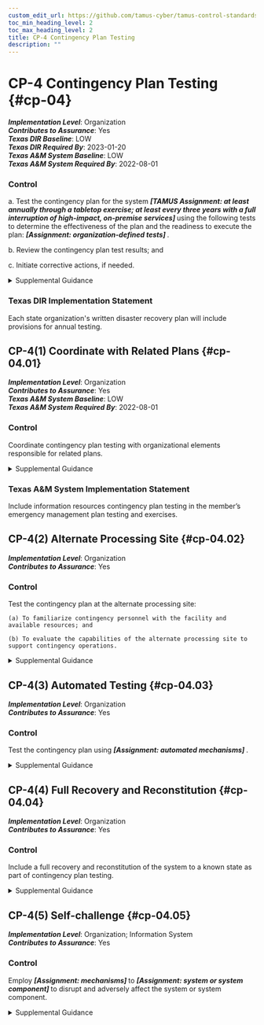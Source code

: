 ```yaml
---
custom_edit_url: https://github.com/tamus-cyber/tamus-control-standards/tree/main/content/tamus.edu/TAMUS_profile.yaml
toc_min_heading_level: 2
toc_max_heading_level: 2
title: CP-4 Contingency Plan Testing
description: ""
---
```


# CP-4 Contingency Plan Testing {#cp-04}

_**Implementation Level**_: Organization\
_**Contributes to Assurance**_: Yes\
_**Texas DIR Baseline**_: LOW\
_**Texas DIR Required By**_: 2023-01-20\
_**Texas A&M System Baseline**_: LOW\
_**Texas A&M System Required By**_: 2022-08-01

### Control



a. Test the contingency plan for the system <strong title="cp-04_odp.01"> <em>[TAMUS Assignment: at least annually through a tabletop exercise; at least every three years with a full interruption of high-impact, on-premise services]</em> </strong> using the following tests to determine the effectiveness of the plan and the readiness to execute the plan: <strong title="cp-4_prm_2"> <em>[Assignment: organization-defined tests]</em> </strong>.

b. Review the contingency plan test results; and

c. Initiate corrective actions, if needed.


<details><summary>Supplemental Guidance</summary>Methods for testing contingency plans to determine the effectiveness of the plans and identify potential weaknesses include checklists, walk-through and tabletop exercises, simulations (parallel or full interrupt), and comprehensive exercises. Organizations conduct testing based on the requirements in contingency plans and include a determination of the effects on organizational operations, assets, and individuals due to contingency operations. Organizations have flexibility and discretion in the breadth, depth, and timelines of corrective actions.</details>

### Texas DIR Implementation Statement

Each state organization's written disaster recovery plan will include provisions for annual testing.



## CP-4(1) Coordinate with Related Plans {#cp-04.01}

_**Implementation Level**_: Organization\
_**Contributes to Assurance**_: Yes\
_**Texas A&M System Baseline**_: LOW\
_**Texas A&M System Required By**_: 2022-08-01

### Control

Coordinate contingency plan testing with organizational elements responsible for related plans.


<details><summary>Supplemental Guidance</summary>Plans related to contingency planning for organizational systems include Business Continuity Plans, Disaster Recovery Plans, Continuity of Operations Plans, Crisis Communications Plans, Critical Infrastructure Plans, Cyber Incident Response Plans, and Occupant Emergency Plans. Coordination of contingency plan testing does not require organizations to create organizational elements to handle related plans or to align such elements with specific plans. However, it does require that if such organizational elements are responsible for related plans, organizations coordinate with those elements.</details>

### Texas A&M System Implementation Statement

Include information resources contingency plan testing in the member’s emergency management plan testing and exercises.



## CP-4(2) Alternate Processing Site {#cp-04.02}

_**Implementation Level**_: Organization\
_**Contributes to Assurance**_: Yes

### Control

Test the contingency plan at the alternate processing site:

    (a) To familiarize contingency personnel with the facility and available resources; and

    (b) To evaluate the capabilities of the alternate processing site to support contingency operations.


<details><summary>Supplemental Guidance</summary>Conditions at the alternate processing site may be significantly different than the conditions at the primary site. Having the opportunity to visit the alternate site and experience the actual capabilities available at the site can provide valuable information on potential vulnerabilities that could affect essential organizational mission and business functions. The on-site visit can also provide an opportunity to refine the contingency plan to address the vulnerabilities discovered during testing.</details>


## CP-4(3) Automated Testing {#cp-04.03}

_**Implementation Level**_: Organization\
_**Contributes to Assurance**_: Yes

### Control

Test the contingency plan using <strong title="cp-04.03_odp"> <em>[Assignment: automated mechanisms]</em> </strong>.


<details><summary>Supplemental Guidance</summary>Automated mechanisms facilitate thorough and effective testing of contingency plans by providing more complete coverage of contingency issues, selecting more realistic test scenarios and environments, and effectively stressing the system and supported mission and business functions.</details>


## CP-4(4) Full Recovery and Reconstitution {#cp-04.04}

_**Implementation Level**_: Organization\
_**Contributes to Assurance**_: Yes

### Control

Include a full recovery and reconstitution of the system to a known state as part of contingency plan testing.


<details><summary>Supplemental Guidance</summary>Recovery is executing contingency plan activities to restore organizational mission and business functions. Reconstitution takes place following recovery and includes activities for returning systems to fully operational states. Organizations establish a known state for systems that includes system state information for hardware, software programs, and data. Preserving system state information facilitates system restart and return to the operational mode of organizations with less disruption of mission and business processes.</details>


## CP-4(5) Self-challenge {#cp-04.05}

_**Implementation Level**_: Organization; Information System\
_**Contributes to Assurance**_: Yes

### Control

Employ <strong title="cp-04.05_odp.01"> <em>[Assignment: mechanisms]</em> </strong> to <strong title="cp-04.05_odp.02"> <em>[Assignment: system or system component]</em> </strong> to disrupt and adversely affect the system or system component.


<details><summary>Supplemental Guidance</summary>Often, the best method of assessing system resilience is to disrupt the system in some manner. The mechanisms used by the organization could disrupt system functions or system services in many ways, including terminating or disabling critical system components, changing the configuration of system components, degrading critical functionality (e.g., restricting network bandwidth), or altering privileges. Automated, on-going, and simulated cyber-attacks and service disruptions can reveal unexpected functional dependencies and help the organization determine its ability to ensure resilience in the face of an actual cyber-attack.</details>
